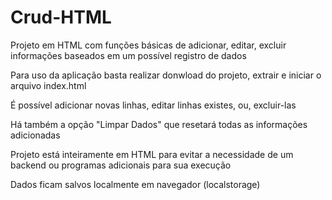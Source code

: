# Crud-HTML
Projeto em HTML com funções básicas de adicionar, editar, excluir informações baseados em um possível registro de dados

Para uso da aplicação basta realizar donwload do projeto, extrair e iniciar o arquivo index.html

É possível adicionar novas linhas, editar linhas existes, ou, excluir-las

Há também a opção "Limpar Dados" que resetará todas as informações adicionadas

Projeto está inteiramente em HTML para evitar a necessidade de um backend ou programas adicionais para sua execução

Dados ficam salvos localmente em navegador (localstorage)

